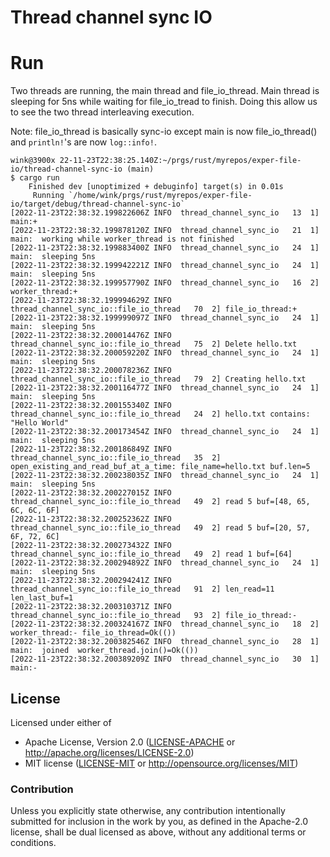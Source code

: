 # Thread channel sync IO


# Run

Two threads are running, the main thread and file_io_thread. Main
thread is sleeping for 5ns while waiting for file_io_tread to finish.
Doing this allow us to see the two thread interleaving execution.

Note: file_io_thread is basically sync-io except main is now file_io_thread()
and `println!`'s are now `log::info!`.

```
wink@3900x 22-11-23T22:38:25.140Z:~/prgs/rust/myrepos/exper-file-io/thread-channel-sync-io (main)
$ cargo run
    Finished dev [unoptimized + debuginfo] target(s) in 0.01s
     Running `/home/wink/prgs/rust/myrepos/exper-file-io/target/debug/thread-channel-sync-io`
[2022-11-23T22:38:32.199822606Z INFO  thread_channel_sync_io   13  1] main:+
[2022-11-23T22:38:32.199878120Z INFO  thread_channel_sync_io   21  1] main:  working while worker_thread is not finished
[2022-11-23T22:38:32.199883400Z INFO  thread_channel_sync_io   24  1] main:  sleeping 5ns
[2022-11-23T22:38:32.199942221Z INFO  thread_channel_sync_io   24  1] main:  sleeping 5ns
[2022-11-23T22:38:32.199957790Z INFO  thread_channel_sync_io   16  2] worker_thread:+
[2022-11-23T22:38:32.199994629Z INFO  thread_channel_sync_io::file_io_thread   70  2] file_io_thread:+
[2022-11-23T22:38:32.199999097Z INFO  thread_channel_sync_io   24  1] main:  sleeping 5ns
[2022-11-23T22:38:32.200014476Z INFO  thread_channel_sync_io::file_io_thread   75  2] Delete hello.txt
[2022-11-23T22:38:32.200059220Z INFO  thread_channel_sync_io   24  1] main:  sleeping 5ns
[2022-11-23T22:38:32.200078236Z INFO  thread_channel_sync_io::file_io_thread   79  2] Creating hello.txt
[2022-11-23T22:38:32.200116477Z INFO  thread_channel_sync_io   24  1] main:  sleeping 5ns
[2022-11-23T22:38:32.200155340Z INFO  thread_channel_sync_io::file_io_thread   24  2] hello.txt contains: "Hello World"
[2022-11-23T22:38:32.200173454Z INFO  thread_channel_sync_io   24  1] main:  sleeping 5ns
[2022-11-23T22:38:32.200186849Z INFO  thread_channel_sync_io::file_io_thread   35  2] open_existing_and_read_buf_at_a_time: file_name=hello.txt buf.len=5
[2022-11-23T22:38:32.200238035Z INFO  thread_channel_sync_io   24  1] main:  sleeping 5ns
[2022-11-23T22:38:32.200227015Z INFO  thread_channel_sync_io::file_io_thread   49  2] read 5 buf=[48, 65, 6C, 6C, 6F]
[2022-11-23T22:38:32.200252362Z INFO  thread_channel_sync_io::file_io_thread   49  2] read 5 buf=[20, 57, 6F, 72, 6C]
[2022-11-23T22:38:32.200273432Z INFO  thread_channel_sync_io::file_io_thread   49  2] read 1 buf=[64]
[2022-11-23T22:38:32.200294892Z INFO  thread_channel_sync_io   24  1] main:  sleeping 5ns
[2022-11-23T22:38:32.200294241Z INFO  thread_channel_sync_io::file_io_thread   91  2] len_read=11 len_last_buf=1
[2022-11-23T22:38:32.200310371Z INFO  thread_channel_sync_io::file_io_thread   93  2] file_io_thread:-
[2022-11-23T22:38:32.200324167Z INFO  thread_channel_sync_io   18  2] worker_thread:- file_io_thread=Ok(())
[2022-11-23T22:38:32.200382546Z INFO  thread_channel_sync_io   28  1] main:  joined  worker_thread.join()=Ok(())
[2022-11-23T22:38:32.200389209Z INFO  thread_channel_sync_io   30  1] main:-
```

## License

Licensed under either of

- Apache License, Version 2.0 ([LICENSE-APACHE](LICENSE-APACHE) or http://apache.org/licenses/LICENSE-2.0)
- MIT license ([LICENSE-MIT](LICENSE-MIT) or http://opensource.org/licenses/MIT)

### Contribution

Unless you explicitly state otherwise, any contribution intentionally submitted
for inclusion in the work by you, as defined in the Apache-2.0 license, shall
be dual licensed as above, without any additional terms or conditions.
